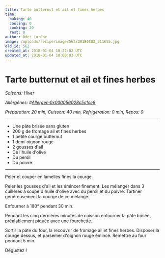 ```yaml
---
title: Tarte butternut et ail et fines herbes
time:
  baking: 40
  cooling: 0
  cooking: 20
  rest: 0
author: Odet Lorène
image: /uploads/recipe/image/562/20180103_211655.jpg
old_id: 562
created_at: 2018-01-04 10:22:02 UTC
updated_at: 2018-01-04 18:00:03 UTC
---
```


# Tarte butternut et ail et fines herbes



*Saisons: Hiver*

*Allèrgènes: #<Allergen:0x000056028c5c1ce8>*

*Préparation: 20 min, Cuisson: 40 min, Refrigération: 0 min, Repos: 0*

---

- Une pâte brisée sans gluten
- 200 g de fromage ail et fines herbes
- 1 petite courge butternut
- 1 demi oignon rouge
- 2 gousses d'ail
- De l'huile d'olive
- Du persil
- Du poivre

---

Peler et couper en lamelles fines la courge.

Peler les gousses d'ail et les émincer finement. Les mélanger dans 3 cuillères à soupe d'huile d'olive avec du persil et du poivre. Tartiner généreusement la courge de ce mélange.

Enfourner à 180° pendant 30 min.

Pendant les cinq dernières minutes de cuisson enfourner la pâte brisée, préalablement piquée avec une fourchette. 

Sortir la pâte du four, la recouvrir de fromage ail et fines herbes. Disposer la courge dessus, et parsemer d'oignon rouge émincé. Remettre au four pendant 5 min.

Dégustez ! 
